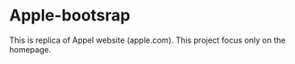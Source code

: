 # Apple-bootsrap

This is replica of Appel website (apple.com). This project focus only on the homepage. 
